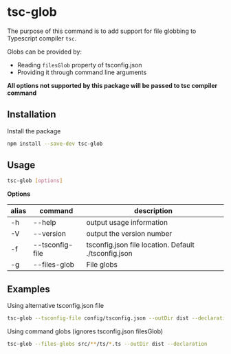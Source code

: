 # tsc-glob

The purpose of this command is to add support for file globbing to Typescript compiler `tsc`.

Globs can be provided by:
* Reading `filesGlob` property of tsconfig.json
* Providing it through command line arguments

**All options not supported by this package will be passed to tsc compiler command**

## Installation
Install the package

```bash
npm install --save-dev tsc-glob
```

## Usage

```bash
tsc-glob [options]
```

**Options**

| alias | command                  | description                                          |
| ----- | ------------------------ | ---------------------------------------------------- |
| -h    | --help                   | output usage information                             |
| -V    | --version                | output the version number                            |
| -f    | --tsconfig-file <path>   | tsconfig.json file location. Default ./tsconfig.json |
| -g    | --files-glob <globs>     | File globs                                           |

## Examples

Using alternative tsconfig.json file
```bash
tsc-glob --tsconfig-file config/tsconfig.json --outDir dist --declaration
```

Using command globs (ignores tsconfig.json filesGlob)
```bash
tsc-glob --files-globs src/**/ts/*.ts --outDir dist --declaration
```